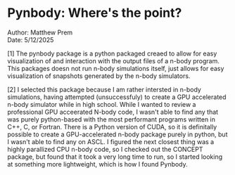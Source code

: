 #  Pynbody: Where's the point?

Author: Matthew Prem<br>
Date: 5/12/2025

[1] The pynbody package is a python packaged creaed to allow for easy visualization of and interaction with the output files of a n-body program. This packages doesn not run n-body simulations itself, just allows for easy visualization of snapshots generated by the n-body simulators.

[2] I selected this package because I am rather intersted in n-body simulations, having attempted (unsuccessfuly) to create a GPU accelerated n-body simulator while in high school. While I wanted to review a professional GPU acceerated N-body code, I wasn't able to find any that was purely python-based with the most performant programs written in C++, C, or Fortran. There is a Python version of CUDA, so it is definitally possible to create a GPU-accelerated n-body package purely in python, but I wasn't able to find any on ASCL. I figured the next closest thing was a highly parallized CPU n-body code, so I checked out the CONCEPT package, but found that it took a very long time to run, so I started looking at something more lightweight, which is how I found Pynbody.